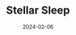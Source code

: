 ---  
layout: startup_page  
title: "Stellar Sleep"  
id: "stellarsleep.com"  
permalink: "/stellarsleepstellarsleep.com02062024/"  
website: "https://stellarsleep.com/"  
funding_round: "Seed"  
funding_amount: "$6M"  
investors: "Initialized Capital, Y Combinator, Lombardstreet Ventures, Switch Ventures, Moonfire Ventures, Scrum Ventures, 8vdx, Goodwater"  
about: "Stellar Sleep provides a digital tool for managing chronic insomnia using a psychology-based methodology. Its app combines cognitive behavior therapy, acceptance and commitment therapy, and motivational interviewing to help users re-learn how to sleep well. A clinical assessment showed it to be 50% more effective than sleeping pills."  
markets: "Healthtech, Mobile Apps, Personal Health"  
hq: "San Francisco, California, United States"  
founded_year: "2021"  
linkedin: "https://www.linkedin.com/company/stellar-sleep"  
twitter: "https://twitter.com/stellarsleep"  
instagram: ""  
facebook: ""  
crunchbase: "https://www.crunchbase.com/organization/stellar-sleep"  
pitchbook: "https://pitchbook.com/profiles/company/515093-95"  

date_display: "06-Feb-2024"  
date: "2024-02-06"

# SEO Optimization  
meta_title: "Stellar Sleep - Seed Funding ($6M)"  
meta_description: "Stellar Sleep, Stellar Sleep provides a digital tool for managing chronic insomnia using a psychology-based methodology. Its app combines cognitive behavior therapy,..."  
meta_keywords: "Stellar Sleep, Healthtech, Mobile Apps, Personal Health, Seed funding"  
canonical_url: "https://startup.projectstartups.com/stellarsleepstellarsleep.com02062024/"  
---